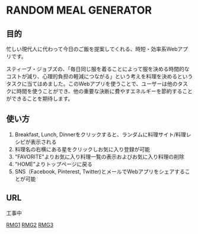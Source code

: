 # RANDOM MEAL GENERATOR

## 目的 

忙しい現代人に代わって今日のご飯を提案してくれる、時短・効率系Webアプリです。

スティーブ・ジョブズの、「毎日同じ服を着ることによって服を決める時間的なコストが減り、心理的負担の軽減につながる」という考えを料理を決めるというタスクに当てはめました。このWebアプリを使うことで、ユーザーは他のタスクに時間を使うことができ、他の重要な決断に費やすエネルギーを節約することができることを期待します。



## 使い方

1. Breakfast, Lunch, Dinnerをクリックすると、ランダムに料理サイト/料理レシピが表示される
2. 料理名の右横にある星をクリックしお気に入り登録が可能
3. "FAVORITE"よりお気に入り料理一覧の表示およびお気に入り料理の削除
4. "HOME"よりトップページに戻る
5. SNS（Facebook, Pinterest, Twitter)とメールでWebアプリをシェアすることが可能

## URL

工事中

[RMG1](photos\RMG1.png)
[RMG2](photos\RMG2.png)
[RMG3](photos\RMG3.png)

